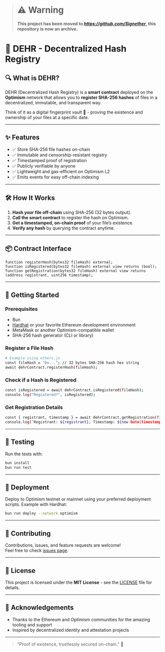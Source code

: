 > # ⚠️ Warning
> **This project has been moved to _https://github.com/Signether_, this repository is now an archive.**

# 🚀 DEHR - Decentralized Hash Registry

## 🔍 What is DEHR?

DEHR (Decentralized Hash Registry) is a **smart contract** deployed on the **Optimism** network that allows you to **register SHA-256 hashes** of files in a decentralized, immutable, and transparent way.

Think of it as a digital fingerprint vault 🔐 - proving the existence and ownership of your files at a specific date.

---

## ✨ Features

- ✅ Store SHA-256 file hashes on-chain  
- ✅ Immutable and censorship-resistant registry  
- ✅ Timestamped proof of registration  
- ✅ Publicly verifiable by anyone  
- ✅ Lightweight and gas-efficient on Optimism L2  
- ✅ Emits events for easy off-chain indexing  

---

## 🛠️ How It Works

1. **Hash your file off-chain** using SHA-256 (32 bytes output).  
2. **Call the smart contract** to register the hash on Optimism.  
3. **Get a timestamped, on-chain proof** of your file’s existence.  
4. **Verify any hash** by querying the contract anytime.  

---

## 📦 Contract Interface

```solidity
function registerHash(bytes32 fileHash) external;
function isRegistered(bytes32 fileHash) external view returns (bool);
function getRegistration(bytes32 fileHash) external view returns (address registrant, uint256 timestamp);
```

---

## 🚀 Getting Started

### Prerequisites

- Bun  
- [Hardhat](https://hardhat.org/) or your favorite Ethereum development environment  
- MetaMask or another Optimism-compatible wallet  
- SHA-256 hash generator (CLI or library)

### Register a File Hash

```bash
# Example using ethers.js
const fileHash = "0x..."; // 32 bytes SHA-256 hash hex string
await dehrContract.registerHash(fileHash);
```

### Check if a Hash is Registered

```bash
const isRegistered = await dehrContract.isRegistered(fileHash);
console.log("Registered?", isRegistered);
```

### Get Registration Details

```bash
const { registrant, timestamp } = await dehrContract.getRegistration(fileHash);
console.log(`Registrant: ${registrant}, Timestamp: ${new Date(timestamp * 1000)}`);
```

---

## 🧪 Testing

Run the tests with:

```bash
bun install
bun run test
```

---

## 📡 Deployment

Deploy to Optimism testnet or mainnet using your preferred deployment scripts. Example with Hardhat:

```bash
bun run deploy --network optimism
```

---

## 🤝 Contributing

Contributions, issues, and feature requests are welcome!  
Feel free to check [issues page](https://github.com/SystemVll/dehr/issues).

---

## 📜 License

This project is licensed under the **MIT License** - see the [LICENSE](LICENSE) file for details.

---

## 🙏 Acknowledgements

- Thanks to the Ethereum and Optimism communities for the amazing tooling and support  
- Inspired by decentralized identity and attestation projects  

---

> “Proof of existence, trustlessly secured on-chain.” 🔗
